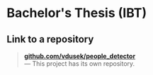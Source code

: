 <!----------------------------------------------------------------------------->

# Bachelor's Thesis (IBT)

<!----------------------------------------------------------------------------->

## Link to a repository

> [**github.com/vdusek/people_detector**](https://github.com/vdusek/people_detector)<br>
> — This project has its own repository.

<!----------------------------------------------------------------------------->

